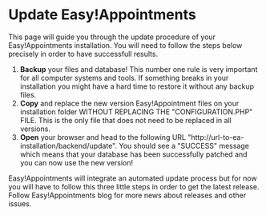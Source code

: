 # Update Easy!Appointments #

This page will guide you through the update procedure of your Easy!Appointments installation. You will need to follow the steps below precisely in order to have successfull results.

  1. **Backup** your files and database! This number one rule is very important for all computer systems and tools. If something breaks in your installation you might have a hard time to restore it without any backup files.
  1. **Copy** and replace the new version Easy!Appointment files on your installation folder WITHOUT REPLACING THE "CONFIGURATION.PHP" FILE. This is the only file that does not need to be replaced in all versions.
  1. **Open** your browser and head to the following URL "http://url-to-ea-installation/backend/update". You should see a "SUCCESS" message which means that your database has been successfully patched and you can now use the new version!

Easy!Appointments will integrate an automated update process but for now you will have to follow this three little steps in order to get the latest release. Follow Easy!Appointments blog for more news about releases and other issues.